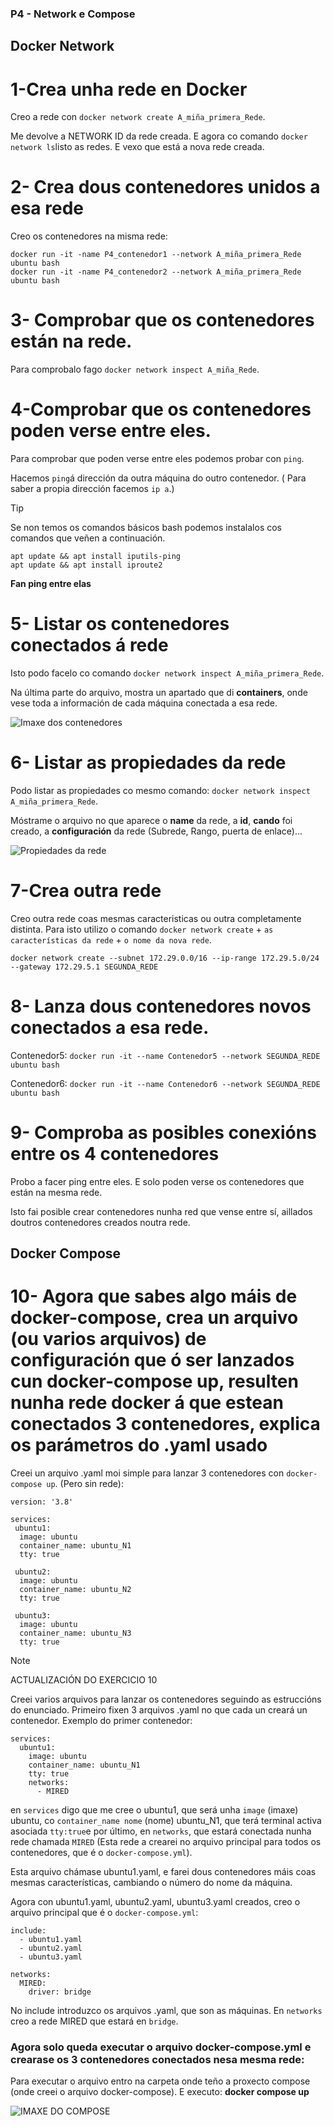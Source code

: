 ### P4 - Network e Compose
## Docker Network
# 1-Crea unha rede en Docker
Creo a rede con `docker network create A_miña_primera_Rede`.

Me devolve a NETWORK ID da rede creada. E agora co comando `docker network ls`listo as redes. E vexo que está a nova rede creada.

# 2- Crea dous contenedores unidos a esa rede
Creo os contenedores na misma rede:

```
docker run -it -name P4_contenedor1 --network A_miña_primera_Rede ubuntu bash
docker run -it -name P4_contenedor2 --network A_miña_primera_Rede ubuntu bash
```

# 3- Comprobar que os contenedores están na rede.
Para comprobalo fago `docker network inspect A_miña_Rede`.

# 4-Comprobar que os contenedores poden verse entre eles.
Para comprobar que poden verse entre eles podemos probar con `ping`.

Hacemos `ping`á dirección da outra máquina do outro contenedor. ( Para saber a propia dirección facemos `ip a`.)

>[!TIP]
>Se non temos os comandos básicos bash podemos instalalos cos comandos que veñen a continuación.

```
apt update && apt install iputils-ping
apt update && apt install iproute2
```
**Fan ping entre elas**

# 5- Listar os contenedores conectados á rede
Isto podo facelo co comando `docker network inspect A_miña_primera_Rede`.

Na última parte do arquivo, mostra un apartado que di **containers**, onde vese toda a información de cada máquina conectada a esa rede.

![Imaxe dos contenedores](https://github.com/luk295/P4-Network-e-Compose/blob/main/Contenedores.png)

# 6- Listar as propiedades da rede
Podo listar as propiedades co mesmo comando: `docker network inspect A_miña_primera_Rede`.

Móstrame o arquivo no que aparece o **name** da rede, a **id**, **cando** foi creado, a **configuración** da rede (Subrede, Rango, puerta de enlace)...

![Propiedades da rede](https://github.com/luk295/P4-Network-e-Compose/blob/main/Rede_info.png)

# 7-Crea outra rede
Creo outra rede coas mesmas caracteristicas ou outra completamente distinta. Para isto utilizo o comando `docker network create` + `as características da rede` + `o nome da nova rede`.

```
docker network create --subnet 172.29.0.0/16 --ip-range 172.29.5.0/24 --gateway 172.29.5.1 SEGUNDA_REDE

```
# 8- Lanza dous contenedores novos conectados a esa rede.
Contenedor5: `docker run -it --name Contenedor5 --network SEGUNDA_REDE ubuntu bash`

Contenedor6: `docker run -it --name Contenedor6 --network SEGUNDA_REDE ubuntu bash`

# 9- Comproba as posibles conexións entre os 4 contenedores
Probo a facer ping entre eles. E solo poden verse os contenedores que están na mesma rede.

Isto fai posible crear contenedores nunha red que vense entre sí, aillados doutros contenedores creados noutra rede.
## Docker Compose

# 10- Agora que sabes algo máis de docker-compose, crea un arquivo (ou varios arquivos) de configuración que ó ser lanzados cun docker-compose up, resulten nunha rede docker á que estean conectados 3 contenedores, explica os parámetros do .yaml usado
Creei un arquivo .yaml moi simple para lanzar 3 contenedores con `docker-compose up`. (Pero sin rede):
```
version: '3.8'

services:
 ubuntu1:
  image: ubuntu
  container_name: ubuntu_N1
  tty: true

 ubuntu2:
  image: ubuntu
  container_name: ubuntu_N2
  tty: true

 ubuntu3:
  image: ubuntu
  container_name: ubuntu_N3
  tty: true
```

>[!NOTE]
>ACTUALIZACIÓN DO EXERCICIO 10

Creei varios arquivos para lanzar os contenedores seguindo as estruccións do enunciado. Primeiro fixen 3 arquivos .yaml no que cada un creará un contenedor. Exemplo do primer contenedor:
```
services:
  ubuntu1:
    image: ubuntu
    container_name: ubuntu_N1
    tty: true
    networks:
      - MIRED

```
en `services` digo que me cree o ubuntu1, que será unha `image` (imaxe) ubuntu, co `container_name nome` (nome) ubuntu_N1, que terá terminal activa asociada `tty:true`e por último, en `networks`, que estará conectada nunha rede chamada `MIRED` (Esta rede a crearei no arquivo principal para todos os contenedores, que é o `docker-compose.yml`).

Esta arquivo chámase ubuntu1.yaml, e farei dous contenedores máis coas mesmas características, cambiando o número do nome da máquina. 

Agora con ubuntu1.yaml, ubuntu2.yaml, ubuntu3.yaml creados, creo o arquivo principal que é o `docker-compose.yml`:

```
include:
  - ubuntu1.yaml
  - ubuntu2.yaml
  - ubuntu3.yaml

networks:
  MIRED:
    driver: bridge

```
No include introduzco os arquivos .yaml, que son as máquinas. En `networks` creo a rede MIRED que estará en `bridge`.

### Agora solo queda executar o arquivo docker-compose.yml e crearase os 3 contenedores conectados nesa mesma rede:
Para executar o arquivo entro na carpeta onde teño a proxecto compose (onde creei o arquivo docker-compose). E executo: **docker compose up**

![IMAXE DO COMPOSE](https://github.com/luk295/P4-Network-e-Compose/blob/main/docker-compose.png)
